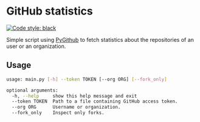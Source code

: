 # GitHub statistics

[![Code style: black](https://img.shields.io/badge/code%20style-black-000000.svg)](https://github.com/psf/black)

Simple script using [PyGithub](https://pygithub.readthedocs.io/en/latest/introduction.html#) to fetch statistics about the repositories of an user or an organization.


## Usage

```bash
usage: main.py [-h] --token TOKEN [--org ORG] [--fork_only]

optional arguments:
  -h, --help     show this help message and exit
  --token TOKEN  Path to a file containing GitHub access token.
  --org ORG      Username or organization.
  --fork_only    Inspect only forks.
```
